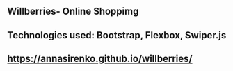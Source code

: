 ## Willberries- Online Shoppimg

## Technologies used: Bootstrap, Flexbox, Swiper.js

## https://annasirenko.github.io/willberries/
